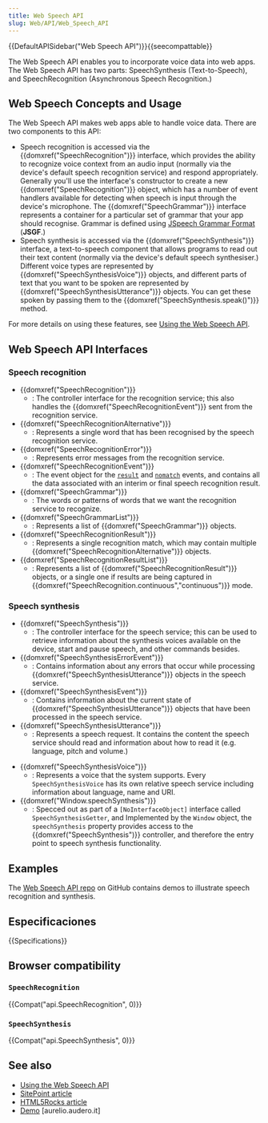 ```yaml
---
title: Web Speech API
slug: Web/API/Web_Speech_API
---
```


{{DefaultAPISidebar("Web Speech API")}}{{seecompattable}}

The Web Speech API enables you to incorporate voice data into web apps. The Web Speech API has two parts: SpeechSynthesis (Text-to-Speech), and SpeechRecognition (Asynchronous Speech Recognition.)

## Web Speech Concepts and Usage

The Web Speech API makes web apps able to handle voice data. There are two components to this API:

- Speech recognition is accessed via the {{domxref("SpeechRecognition")}} interface, which provides the ability to recognize voice context from an audio input (normally via the device's default speech recognition service) and respond appropriately. Generally you'll use the interface's constructor to create a new {{domxref("SpeechRecognition")}} object, which has a number of event handlers available for detecting when speech is input through the device's microphone. The {{domxref("SpeechGrammar")}} interface represents a container for a particular set of grammar that your app should recognise. Grammar is defined using [JSpeech Grammar Format](http://www.w3.org/TR/jsgf/) (**JSGF**.)
- Speech synthesis is accessed via the {{domxref("SpeechSynthesis")}} interface, a text-to-speech component that allows programs to read out their text content (normally via the device's default speech synthesiser.) Different voice types are represented by {{domxref("SpeechSynthesisVoice")}} objects, and different parts of text that you want to be spoken are represented by {{domxref("SpeechSynthesisUtterance")}} objects. You can get these spoken by passing them to the {{domxref("SpeechSynthesis.speak()")}} method.

For more details on using these features, see [Using the Web Speech API](/es/docs/Web/API/Web_Speech_API/Using_the_Web_Speech_API).

## Web Speech API Interfaces

### Speech recognition

- {{domxref("SpeechRecognition")}}
  - : The controller interface for the recognition service; this also handles the {{domxref("SpeechRecognitionEvent")}} sent from the recognition service.
- {{domxref("SpeechRecognitionAlternative")}}
  - : Represents a single word that has been recognised by the speech recognition service.
- {{domxref("SpeechRecognitionError")}}
  - : Represents error messages from the recognition service.
- {{domxref("SpeechRecognitionEvent")}}
  - : The event object for the [`result`](/es/docs/Web/Reference/Events/result) and [`nomatch`](/es/docs/Web/Reference/Events/nomatch) events, and contains all the data associated with an interim or final speech recognition result.
- {{domxref("SpeechGrammar")}}
  - : The words or patterns of words that we want the recognition service to recognize.
- {{domxref("SpeechGrammarList")}}
  - : Represents a list of {{domxref("SpeechGrammar")}} objects.
- {{domxref("SpeechRecognitionResult")}}
  - : Represents a single recognition match, which may contain multiple {{domxref("SpeechRecognitionAlternative")}} objects.
- {{domxref("SpeechRecognitionResultList")}}
  - : Represents a list of {{domxref("SpeechRecognitionResult")}} objects, or a single one if results are being captured in {{domxref("SpeechRecognition.continuous","continuous")}} mode.

### Speech synthesis

- {{domxref("SpeechSynthesis")}}
  - : The controller interface for the speech service; this can be used to retrieve information about the synthesis voices available on the device, start and pause speech, and other commands besides.
- {{domxref("SpeechSynthesisErrorEvent")}}
  - : Contains information about any errors that occur while processing {{domxref("SpeechSynthesisUtterance")}} objects in the speech service.
- {{domxref("SpeechSynthesisEvent")}}
  - : Contains information about the current state of {{domxref("SpeechSynthesisUtterance")}} objects that have been processed in the speech service.
- {{domxref("SpeechSynthesisUtterance")}}
  - : Represents a speech request. It contains the content the speech service should read and information about how to read it (e.g. language, pitch and volume.)

<!---->

- {{domxref("SpeechSynthesisVoice")}}
  - : Represents a voice that the system supports. Every `SpeechSynthesisVoice` has its own relative speech service including information about language, name and URI.
- {{domxref("Window.speechSynthesis")}}
  - : Specced out as part of a `[NoInterfaceObject]` interface called `SpeechSynthesisGetter`, and Implemented by the `Window` object, the `speechSynthesis` property provides access to the {{domxref("SpeechSynthesis")}} controller, and therefore the entry point to speech synthesis functionality.

## Examples

The [Web Speech API repo](https://github.com/mdn/dom-examples/tree/main/web-speech-api) on GitHub contains demos to illustrate speech recognition and synthesis.

## Especificaciones

{{Specifications}}

## Browser compatibility

### `SpeechRecognition`

{{Compat("api.SpeechRecognition", 0)}}

### `SpeechSynthesis`

{{Compat("api.SpeechSynthesis", 0)}}

## See also

- [Using the Web Speech API](/es/docs/Web/API/Web_Speech_API/Using_the_Web_Speech_API)
- [SitePoint article](http://www.sitepoint.com/talking-web-pages-and-the-speech-synthesis-api/)
- [HTML5Rocks article](http://updates.html5rocks.com/2014/01/Web-apps-that-talk---Introduction-to-the-Speech-Synthesis-API)
- [Demo](http://aurelio.audero.it/demo/speech-synthesis-api-demo.html) \[aurelio.audero.it]
